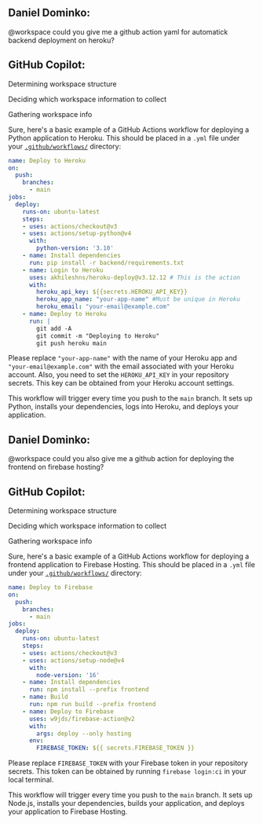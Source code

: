 Daniel Dominko: 
---
@workspace could you give me a github action yaml for automatick backend deployment on heroku?

GitHub Copilot: 
---
Determining workspace structure

Deciding which workspace information to collect

Gathering workspace info

Sure, here's a basic example of a GitHub Actions workflow for deploying a Python application to Heroku. This should be placed in a `.yml` file under your [`.github/workflows/`](command:_github.copilot.openRelativePath?%5B%22.github%2Fworkflows%2F%22%5D ".github/workflows/") directory:

```yml
name: Deploy to Heroku
on:
  push:
    branches:
      - main
jobs:
  deploy:
    runs-on: ubuntu-latest
    steps:
    - uses: actions/checkout@v3
    - uses: actions/setup-python@v4
      with:
        python-version: '3.10'
    - name: Install dependencies
      run: pip install -r backend/requirements.txt
    - name: Login to Heroku
      uses: akhileshns/heroku-deploy@v3.12.12 # This is the action
      with:
        heroku_api_key: ${{secrets.HEROKU_API_KEY}}
        heroku_app_name: "your-app-name" #Must be unique in Heroku
        heroku_email: "your-email@example.com"
    - name: Deploy to Heroku
      run: |
        git add -A
        git commit -m "Deploying to Heroku"
        git push heroku main
```

Please replace `"your-app-name"` with the name of your Heroku app and `"your-email@example.com"` with the email associated with your Heroku account. Also, you need to set the `HEROKU_API_KEY` in your repository secrets. This key can be obtained from your Heroku account settings.

This workflow will trigger every time you push to the `main` branch. It sets up Python, installs your dependencies, logs into Heroku, and deploys your application.

Daniel Dominko: 
---
@workspace could you also give me a github action for deploying the frontend on firebase hosting?

GitHub Copilot: 
---
Determining workspace structure

Deciding which workspace information to collect

Gathering workspace info

Sure, here's a basic example of a GitHub Actions workflow for deploying a frontend application to Firebase Hosting. This should be placed in a `.yml` file under your [`.github/workflows/`](command:_github.copilot.openRelativePath?%5B%22.github%2Fworkflows%2F%22%5D ".github/workflows/") directory:

```yml
name: Deploy to Firebase
on:
  push:
    branches:
      - main
jobs:
  deploy:
    runs-on: ubuntu-latest
    steps:
    - uses: actions/checkout@v3
    - uses: actions/setup-node@v4
      with:
        node-version: '16'
    - name: Install dependencies
      run: npm install --prefix frontend
    - name: Build
      run: npm run build --prefix frontend
    - name: Deploy to Firebase
      uses: w9jds/firebase-action@v2
      with:
        args: deploy --only hosting
      env:
        FIREBASE_TOKEN: ${{ secrets.FIREBASE_TOKEN }}
```

Please replace `FIREBASE_TOKEN` with your Firebase token in your repository secrets. This token can be obtained by running `firebase login:ci` in your local terminal.

This workflow will trigger every time you push to the `main` branch. It sets up Node.js, installs your dependencies, builds your application, and deploys your application to Firebase Hosting.

